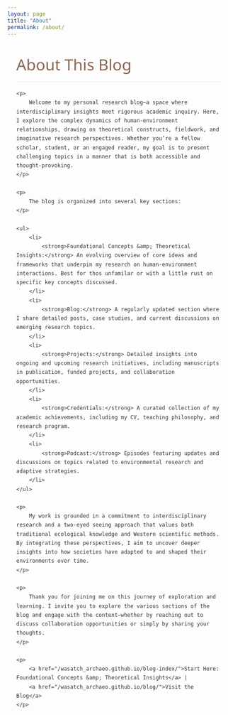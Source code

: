 ```yaml
---
layout: page
title: "About"
permalink: /about/
---
```


<style>
    /* Hide auto-generated heading if present */
    h1.post-title, h1.page-title, header.post-header h1 {
        display: none !important;
    }
    
    :root {
        --primary-color: #5b7e5f;
        --secondary-color: #8a6552;
        --accent-color: #d8b976;
        --light-bg: #f8f8f5;
        --dark-text: #333333;
    }
    
    .content-wrapper {
        font-family: 'Segoe UI', Tahoma, Geneva, Verdana, sans-serif;
        line-height: 1.7;
        color: var(--dark-text);
        max-width: 900px;
        margin: 0 auto;
        padding: 0 20px;
    }
    
    .content-wrapper h1 {
        font-size: 2.2rem;
        color: var(--secondary-color);
        margin: 2rem 0 1rem;
        font-weight: 500;
        border-bottom: 1px solid rgba(216,185,118,0.3);
        padding-bottom: 0.5rem;
    }
    
    .content-wrapper h2 {
        font-size: 1.7rem;
        color: var(--secondary-color);
        margin: 2rem 0 1rem;
        font-weight: 500;
        border-bottom: 1px solid rgba(216,185,118,0.3);
        padding-bottom: 0.5rem;
    }
    
    .content-wrapper p {
        font-size: 1.1rem;
        margin-bottom: 1.5rem;
        text-align: justify;
    }
    
    .content-wrapper ul {
        margin-bottom: 1.5rem;
        padding-left: 1.2rem;
    }
    
    .content-wrapper li {
        margin-bottom: 0.5rem;
    }
    
    .content-wrapper a {
        color: var(--primary-color);
        text-decoration: none;
        border-bottom: 1px solid var(--accent-color);
        transition: color 0.2s, border-color 0.2s;
        font-weight: 500;
    }
    
    .content-wrapper a:hover {
        color: var(--secondary-color);
        border-color: var(--secondary-color);
    }
</style>

<div class="content-wrapper">
    <h1>About This Blog</h1>
    
    <p>
        Welcome to my personal research blog—a space where interdisciplinary insights meet rigorous academic inquiry. Here, I explore the complex dynamics of human-environment relationships, drawing on theoretical constructs, fieldwork, and imaginative research perspectives. Whether you’re a fellow scholar, student, or an engaged reader, my goal is to present challenging topics in a manner that is both accessible and thought-provoking.
    </p>
    
    <p>
        The blog is organized into several key sections:
    </p>
    
    <ul>
        <li>
            <strong>Foundational Concepts &amp; Theoretical Insights:</strong> An evolving overview of core ideas and frameworks that underpin my research on human-environment interactions. Best for thos unfamilar or with a little rust on specific key concepts discussed.
        </li>
        <li>
            <strong>Blog:</strong> A regularly updated section where I share detailed posts, case studies, and current discussions on emerging research topics.
        </li>
        <li>
            <strong>Projects:</strong> Detailed insights into ongoing and upcoming research initiatives, including manuscripts in publication, funded projects, and collaboration opportunities.
        </li>
        <li>
            <strong>Credentials:</strong> A curated collection of my academic achievements, including my CV, teaching philosophy, and research program.
        </li>
        <li>
            <strong>Podcast:</strong> Episodes featuring updates and discussions on topics related to environmental research and adaptive strategies.
        </li>
    </ul>
    
    <p>
        My work is grounded in a commitment to interdisciplinary research and a two-eyed seeing approach that values both traditional ecological knowledge and Western scientific methods. By integrating these perspectives, I aim to uncover deeper insights into how societies have adapted to and shaped their environments over time.
    </p>
    
    <p>
        Thank you for joining me on this journey of exploration and learning. I invite you to explore the various sections of the blog and engage with the content—whether by reaching out to discuss collaboration opportunities or simply by sharing your thoughts.
    </p>
    
    <p>
        <a href="/wasatch_archaeo.github.io/blog-index/">Start Here: Foundational Concepts &amp; Theoretical Insights</a> | 
        <a href="/wasatch_archaeo.github.io/blog/">Visit the Blog</a>
    </p>
</div>
